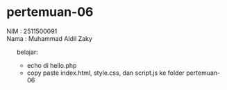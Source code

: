 # pertemuan-06

NIM : 2511500091<br>
Nama : Muhammad AIdil Zaky<br>
<ol>
belajar:<br>
<ul>
    <li>echo di hello.php</li>
    <li>copy paste index.html, style.css, dan script.js ke folder pertemuan-06</li>
</ul>